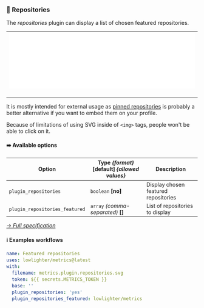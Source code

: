 ### 📓 Repositories

The *repositories* plugin can display a list of chosen featured repositories.

<table>
  <td align="center">
    <img src="https://github.com/lowlighter/lowlighter/blob/master/metrics.plugin.repositories.svg">
    <img width="900" height="1" alt="">
  </td>
</table>

It is mostly intended for external usage as [pinned repositories](https://www.google.com/search?client=firefox-b-d&q=github+pinned+repositories) is probably a better alternative if you want to embed them on your profile.

Because of limitations of using SVG inside of `<img>` tags, people won't be able to click on it.

#### ➡️ Available options

<!--options-->
| Option | Type *(format)* **[default]** *{allowed values}* | Description |
| ------ | -------------------------------- | ----------- |
| `plugin_repositories` | `boolean` **[no]** | Display chosen featured repositories |
| `plugin_repositories_featured` | `array` *(comma-separated)* **[]** | List of repositories to display |


<!--/options-->

*[→ Full specification](metadata.yml)*

#### ℹ️ Examples workflows

<!--examples-->
```yaml
name: Featured repositories
uses: lowlighter/metrics@latest
with:
  filename: metrics.plugin.repositories.svg
  token: ${{ secrets.METRICS_TOKEN }}
  base: ''
  plugin_repositories: 'yes'
  plugin_repositories_featured: lowlighter/metrics

```
<!--/examples-->